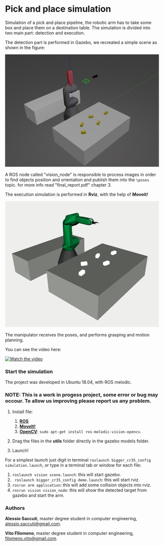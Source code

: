 # Pick and place simulation

Simulation of a pick and place pipeline, the robotic arm has to take some box and place them on a destination table. The simulation is divided into two main part: detection and execution.

The detection part is performed in Gazebo, we recreated a simple scene as shown in the figure:

![gazebo](https://github.com/SuperDiodo/pick_and_place/blob/master/images/gazebo_sim.png)

A ROS node called "vision_node" is responsible to process images in order to find objects position and orientation and publish them into the ```\poses``` topic.
for more info read "final_report.pdf" chapter 3.

The execution simulation is performed in **Rviz**, with the help of **Moveit!** 


![rviz](https://github.com/SuperDiodo/pick_and_place/blob/master/images/rviz_image.png)

The manipulator receives the poses, and performs grasping and motion planning. 

You can see the video here:

[![Watch the video](https://img.youtube.com/vi/DumeUdD6gvw/hqdefault.jpg)](https://www.youtube.com/watch?v=DumeUdD6gvw)


### Start the simulation

The project was developed in Ubuntu 18.04, with ROS melodic.

<h3> NOTE: This is a work in progess project, some error or bug may occour. To allow us improving please report us any problem. </h3>

1. Install file:
   1. **[ROS](http://wiki.ros.org/melodic/Installation)** 
   2. **[MoveIt!](https://moveit.ros.org/install/)**
   3. **[OpenCV](https://wiki.ros.org/vision_opencv)**: ```sudo apt-get install ros-melodic-vision-opencv```.

2. Drag the files in the **utils** folder directly in the gazebo models folder.

3. Launch!

   

For a simplest launch just digit in terminal ```roslaunch bigger_cr35_config simulation.launch```, or type in  a terminal tab or window for each file:

1. ```roslaunch vision scene.launch```: this will start gazebo.
2.  ``` roslaunch bigger_cr35_config demo.launch```: this will start rviz.
3. ```rosrun arm application```: this will add some collision objects into rviz.
4. ```rosrun vision vision_node```: this will show the detected target from gazebo and start the arm.



### Authors

**Alessio Saccuti**, master degree student in computer engineering, alessio.saccuti@gmail.com.

**Vito FIlomeno**, master degree student in computer engineering, filomeno.vito@gmail.com.

